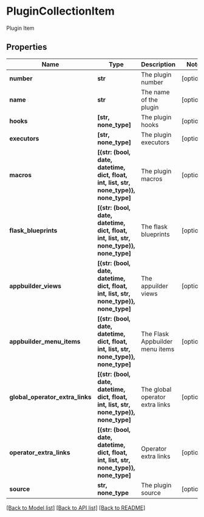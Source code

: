 <!--
 Licensed to the Apache Software Foundation (ASF) under one
 or more contributor license agreements.  See the NOTICE file
 distributed with this work for additional information
 regarding copyright ownership.  The ASF licenses this file
 to you under the Apache License, Version 2.0 (the
 "License"); you may not use this file except in compliance
 with the License.  You may obtain a copy of the License at

   http://www.apache.org/licenses/LICENSE-2.0

 Unless required by applicable law or agreed to in writing,
 software distributed under the License is distributed on an
 "AS IS" BASIS, WITHOUT WARRANTIES OR CONDITIONS OF ANY
 KIND, either express or implied.  See the License for the
 specific language governing permissions and limitations
 under the License.
 -->

# PluginCollectionItem

Plugin Item

## Properties
Name | Type | Description | Notes
------------ | ------------- | ------------- | -------------
**number** | **str** | The plugin number | [optional] 
**name** | **str** | The name of the plugin | [optional] 
**hooks** | **[str, none_type]** | The plugin hooks | [optional] 
**executors** | **[str, none_type]** | The plugin executors | [optional] 
**macros** | **[{str: (bool, date, datetime, dict, float, int, list, str, none_type)}, none_type]** | The plugin macros | [optional] 
**flask_blueprints** | **[{str: (bool, date, datetime, dict, float, int, list, str, none_type)}, none_type]** | The flask blueprints | [optional] 
**appbuilder_views** | **[{str: (bool, date, datetime, dict, float, int, list, str, none_type)}, none_type]** | The appuilder views | [optional] 
**appbuilder_menu_items** | **[{str: (bool, date, datetime, dict, float, int, list, str, none_type)}, none_type]** | The Flask Appbuilder menu items | [optional] 
**global_operator_extra_links** | **[{str: (bool, date, datetime, dict, float, int, list, str, none_type)}, none_type]** | The global operator extra links | [optional] 
**operator_extra_links** | **[{str: (bool, date, datetime, dict, float, int, list, str, none_type)}, none_type]** | Operator extra links | [optional] 
**source** | **str, none_type** | The plugin source | [optional] 

[[Back to Model list]](../README.md#documentation-for-models) [[Back to API list]](../README.md#documentation-for-api-endpoints) [[Back to README]](../README.md)


